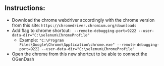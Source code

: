 Instructions:
-----

- Download the chrome webdriver accordingly with the chrome version from this site: ``https://chromedriver.chromium.org/downloads``
- Add flag to chrome shortcut: `` --remote-debugging-port=9222 --user-data-dir="C:\selenum\ChromeProfile"``
  - Example: ``"C:\Program Files\Google\Chrome\Application\chrome.exe" --remote-debugging-port=9222 --user-data-dir="C:\selenum\ChromeProfile"``
- Open the chrome from this new shortcut to be able to connect the OGenDash